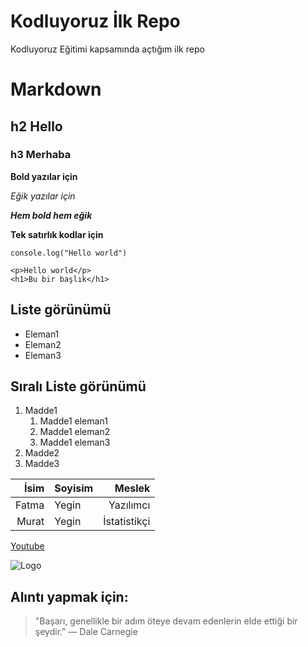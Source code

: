 # Kodluyoruz İlk Repo
Kodluyoruz Eğitimi kapsamında açtığım ilk repo

# Markdown
## h2 Hello
### h3 Merhaba

**Bold yazılar için**

*Eğik yazılar için*

***Hem bold hem eğik***

**Tek satırlık kodlar için**

`console.log("Hello world")`

```
<p>Hello world</p>
<h1>Bu bir başlık</h1>
```

## Liste görünümü
- Eleman1
- Eleman2
- Eleman3

## Sıralı Liste görünümü
1. Madde1
    1. Madde1 eleman1
    2. Madde1 eleman2
    3. Madde1 eleman3
2. Madde2
3. Madde3

|İsim|Soyisim|Meslek|
|---:|:---|---:|
|Fatma|Yegin|Yazılımcı|
|Murat|Yegin|İstatistikçi|

[Youtube](https://www.youtube.com/)

![Logo](https://www.freepnglogos.com/uploads/youtube-logo-red-hd-13.png)

## Alıntı yapmak için:
> "Başarı, genellikle bir adım öteye devam edenlerin elde ettiği bir şeydir."
— Dale Carnegie
